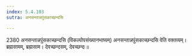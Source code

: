 ```yaml
---
index: 5.4.103
sutra: अनसन्तान्नपुंसकाच्छन्दसि

---
```

 2380 अनसन्तान्नपुंसकाच्छन्दसि (विकल्पोपसंख्यानभाष्यम्) अनसन्तान्नपुंसकाच्छन्दसि वेति वक्तव्यम्। ब्रह्मसामम्, ब्रह्मसाम। देवच्छन्दसम्, देवच्छन्दः॥


